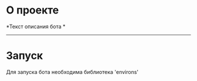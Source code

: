 # О проекте
\*Текст описания бота \*
***
# Запуск
Для запуска бота необходима библиотека 'environs'
